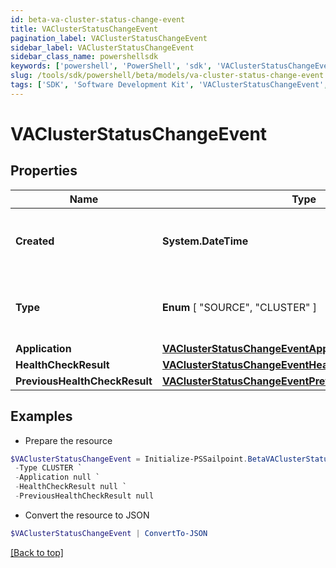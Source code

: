 ```yaml
---
id: beta-va-cluster-status-change-event
title: VAClusterStatusChangeEvent
pagination_label: VAClusterStatusChangeEvent
sidebar_label: VAClusterStatusChangeEvent
sidebar_class_name: powershellsdk
keywords: ['powershell', 'PowerShell', 'sdk', 'VAClusterStatusChangeEvent', 'BetaVAClusterStatusChangeEvent'] 
slug: /tools/sdk/powershell/beta/models/va-cluster-status-change-event
tags: ['SDK', 'Software Development Kit', 'VAClusterStatusChangeEvent', 'BetaVAClusterStatusChangeEvent']
---
```



# VAClusterStatusChangeEvent

## Properties

Name | Type | Description | Notes
------------ | ------------- | ------------- | -------------
**Created** |  **System.DateTime** | The date and time the status change occurred. | [required]
**Type** |   **Enum** [  "SOURCE",    "CLUSTER" ] | The type of the object that initiated this event. | [required]
**Application** |  [**VAClusterStatusChangeEventApplication**](va-cluster-status-change-event-application) |  | [required]
**HealthCheckResult** |  [**VAClusterStatusChangeEventHealthCheckResult**](va-cluster-status-change-event-health-check-result) |  | [required]
**PreviousHealthCheckResult** |  [**VAClusterStatusChangeEventPreviousHealthCheckResult**](va-cluster-status-change-event-previous-health-check-result) |  | [required]

## Examples

- Prepare the resource
```powershell
$VAClusterStatusChangeEvent = Initialize-PSSailpoint.BetaVAClusterStatusChangeEvent  -Created 2020-06-29T22:01:50.474Z `
 -Type CLUSTER `
 -Application null `
 -HealthCheckResult null `
 -PreviousHealthCheckResult null
```

- Convert the resource to JSON
```powershell
$VAClusterStatusChangeEvent | ConvertTo-JSON
```


[[Back to top]](#) 

